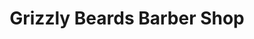 ---
title: "Grizzly Beards Barber Shop"
url: /aberfeldy/grizzly-beards-barber-shop/
shop: Friseur
---